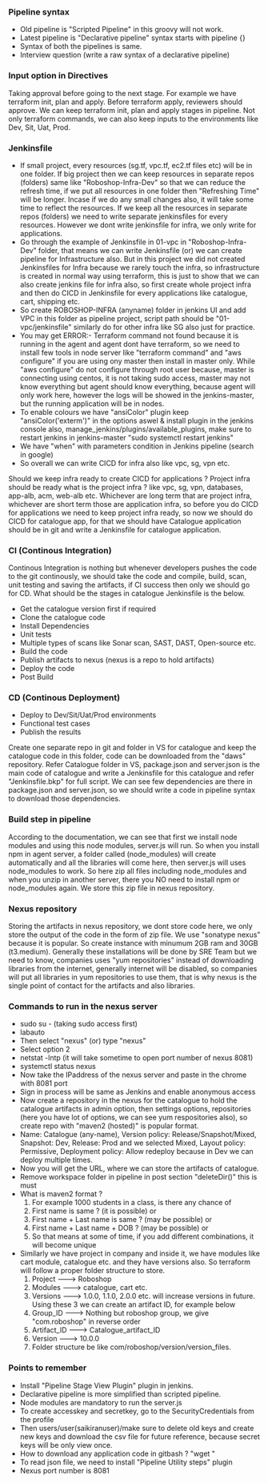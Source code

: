 ### Pipeline syntax
- Old pipeline is "Scripted Pipeline" in this groovy will not work.
- Latest pipeline is "Declarative pipeline" syntax starts with pipeline {}
- Syntax of both the pipelines is same.
- Interview question (write a raw syntax of a declarative pipeline)

### Input option in Directives
Taking approval before going to the next stage. For example we have terraform init, plan and apply. Before terraform apply, reviewers should approve. We can keep terraform init, plan and apply stages in pipeline. Not only terraform commands, we can also keep inputs to the environments like Dev, Sit, Uat, Prod.

### Jenkinsfile
- If small project, every resources (sg.tf, vpc.tf, ec2.tf files etc) will be in one folder. If big project
  then we can keep resources in separate repos (folders) same like "Roboshop-Infra-Dev" so that we can reduce
  the refresh time, if we put all resources in one folder then "Refreshing Time" will be longer. Incase if we
  do any small changes also, it will take some time to reflect the resources. If we keep all the resources in
  separate repos (folders) we need to write separate jenkinsfiles for every resources. However we dont write
  jenkinsfile for infra, we only write for applications. 
- Go through the example of Jenkinsfile in 01-vpc in "Roboshop-Infra-Dev" folder, that means we can write
  Jenkinsfile (or) we can create pipeline for Infrastructure also. But in this project we did not created
  Jenkinsfiles for Infra because we rarely touch the infra, so infrastructure is created in normal way using
  terraform, this is just to show that we can also create jenkins file for infra also, so first create whole
  project infra and then do CICD in Jenkinsfile for every applications like catalogue, cart, shipping etc.
- So create ROBOSHOP-INFRA (anyname) folder in jenkins UI and add VPC in this folder as pipeline project,
  script path should be "01-vpc/jenkinsfile" similarly do for other infra like SG also just for practice.
- You may get ERROR:- Terraform command not found because it is running in the agent and agent dont have 
  terraform, so we need to install few tools in node server like "terraform command" and "aws configure"
  if you are using ony master then install in master only. While "aws configure" do not configure through
  root user because, master is connecting using centos, it is not taking sudo access, master may not know
  everything but agent should know everything, because agent will only work here, however the logs will be
  showed in the jenkins-master, but the running application will be in nodes.
- To enable colours we have "ansiColor" plugin keep "ansiColor('exterm')" in the options aswel & install
  plugin in the jenkins console also, manage_jenkins/plugins/available_plugins, make sure to restart jenkins
  in jenkins-master "sudo systemctl restart jenkins"
- We have "when" with parameters condition in Jenkins pipeline (search in google)
- So overall we can write CICD for infra also like vpc, sg, vpn etc.

Should we keep infra ready to create CICD for applications ? Project infra should be ready what is the project infra ? like vpc, sg, vpn, databases, app-alb, acm, web-alb etc. Whichever are long term that are project infra, whichever are short term those are application infra, so before you do CICD for applications we need to keep project infra ready, so now we should do CICD for catalogue app, for that we should have Catalogue application should be in git and write a Jenkinsfile for catalogue application.

### CI (Continous Integration)
Continous Integration is nothing but whenever developers pushes the code to the git continously, we should take the code and compile, build, scan, unit testing and saving the artifacts, if CI success then only we should go for CD. What should be the stages in catalogue Jenkinsfile is the below.
- Get the catalogue version first if required
- Clone the catalogue code
- Install Dependencies
- Unit tests
- Multiple types of scans like Sonar scan, SAST, DAST, Open-source etc.
- Build the code
- Publish artifacts to nexus (nexus is a repo to hold artifacts)
- Deploy the code
- Post Build

### CD (Continous Deployment)
- Deploy to Dev/Sit/Uat/Prod environments
- Functional test cases
- Publish the results

Create one separate repo in git and folder in VS for catalogue and keep the catalogue code in this folder, code can be downloaded from the "daws" repository. Refer Catalogue folder in VS, package.json and server.json is the main code of catalogue and write a Jenkinsfile for this catalogue and refer "Jenkinsfile.bkp" for full script. We can see few dependencies are there in package.json and server.json, so we should write a code in pipeline syntax to download those dependencies.

### Build step in pipeline
According to the documentation, we can see that first we install node modules and using this node modules, server.js will run. So when you install npm in agent server, a folder called (node_modules) will create automatically and all the libraries will come here, then server.js will uses node_modules to work. So here zip all files including node_modules and when you unzip in another server, there you NO need to install npm or node_modules again. We store this zip file in nexus repository.

### Nexus repository
Storing the artifacts in nexus repository, we dont store code here, we only store the output of the code in the form of zip file. We use "sonatype nexus" because it is popular. So create instance with minumum 2GB ram and 30GB (t3.medium). Generally these installations will be done by SRE Team but we need to know, companies uses "yum repositories" instead of downloading libraries from the internet, generally internet will be disabled, so companies will put all libraries in yum repositories to use them, that is why nexus is the single point of contact for the artifacts and also libraries.

### Commands to run in the nexus server
- sudo su - (taking sudo access first)
- labauto
- Then select "nexus" (or) type "nexus"
- Select option 2
- netstat -lntp (it will take sometime to open port number of nexus 8081)
- systemctl status nexus
- Now take the IPaddress of the nexus server and paste in the chrome with 8081 port
- Sign in process will be same as Jenkins and enable anonymous access
- Now create a repository in the nexus for the catalogue to hold the catalogue artifacts in admin option,
  then settings options, repositories (here you have lot of options, we can see yum respositories also), so
  create repo with "maven2 (hosted)" is popular format.
- Name: Catalogue (any-name), Version policy: Release/Snapshot/Mixed, Snapshot: Dev, Release: Prod and we
  selected Mixed, Layout policy: Permissive, Deployment policy: Allow redeploy because in Dev we can deploy
  multiple times.
- Now you will get the URL, where we can store the artifacts of catalogue.
- Remove workspace folder in pipeline in post section "deleteDir()" this is must
- What is maven2 format ?
  1. For example 1000 students in a class, is there any chance of
  2. First name is same ? (it is possible) or
  3. First name + Last name is same ? (may be possible) or
  4. First name + Last name + DOB ? (may be possible) or
  5. So that means at some of time, if you add different combinations, it will become unique
- Similarly we have project in company and inside it, we have modules like cart module, catalogue etc. and
  they have versions also. So terraform will follow a proper folder structure to store.
  1. Project  ---> Roboshop
  2. Modules ---> catalogue, cart etc.
  3. Versions ---> 1.0.0, 1.1.0, 2.0.0 etc. will increase versions in future. Using these 3 we can create
     an artifact ID, for example below
  4. Group_ID ---> Nothing but roboshop group, we give "com.roboshop" in reverse order
  5. Artifact_ID ---> Catalogue_artifact_ID
  6. Version ---> 10.0.0
  7. Folder structure be like com/roboshop/version/version_files.

### Points to remember
- Install "Pipeline Stage View Plugin" plugin in jenkins.
- Declarative pipeline is more simplified than scripted pipeline.
- Node modules are mandatory to run the server.js
- To create accesskey and secretkey, go to the SecurityCredentials from the profile
- Then users/user(saikiranuser)/make sure to delete old keys and create new keys and download the csv
  file for future reference, because secret keys will be only view once.
- How to download any application code in gitbash ? "wget <URL>"
- To read json file, we need to install "Pipeline Utility steps" plugin
- Nexus port number is 8081
